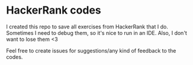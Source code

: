 # HackerRank codes
I created this repo to save all exercises from HackerRank that I do. Sometimes I need to debug them, so it's nice to 
run in an IDE. Also, I don't want to lose them <3

Feel free to create issues for suggestions/any kind of feedback to the codes. 


